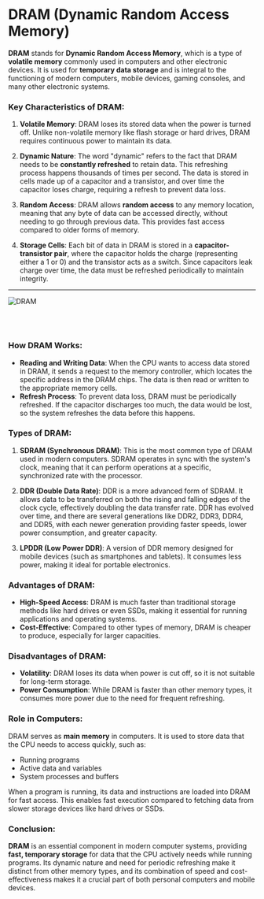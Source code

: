 # DRAM (Dynamic Random Access Memory)

**DRAM** stands for **Dynamic Random Access Memory**, which is a type of **volatile memory** commonly used in computers and other electronic devices. It is used for **temporary data storage** and is integral to the functioning of modern computers, mobile devices, gaming consoles, and many other electronic systems.

### Key Characteristics of DRAM:

1. **Volatile Memory**: DRAM loses its stored data when the power is turned off. Unlike non-volatile memory like flash storage or hard drives, DRAM requires continuous power to maintain its data.
2. **Dynamic Nature**: The word "dynamic" refers to the fact that DRAM needs to be **constantly refreshed** to retain data. This refreshing process happens thousands of times per second. The data is stored in cells made up of a capacitor and a transistor, and over time the capacitor loses charge, requiring a refresh to prevent data loss.

3. **Random Access**: DRAM allows **random access** to any memory location, meaning that any byte of data can be accessed directly, without needing to go through previous data. This provides fast access compared to older forms of memory.

4. **Storage Cells**: Each bit of data in DRAM is stored in a **capacitor-transistor pair**, where the capacitor holds the charge (representing either a 1 or 0) and the transistor acts as a switch. Since capacitors leak charge over time, the data must be refreshed periodically to maintain integrity.

---

![DRAM](https://www.hp.com/us-en/shop/app/assets/images/uploads/prod/what-is-dram1618865025445396.jpg)

<br>
<br>

### How DRAM Works:

- **Reading and Writing Data**: When the CPU wants to access data stored in DRAM, it sends a request to the memory controller, which locates the specific address in the DRAM chips. The data is then read or written to the appropriate memory cells.
- **Refresh Process**: To prevent data loss, DRAM must be periodically refreshed. If the capacitor discharges too much, the data would be lost, so the system refreshes the data before this happens.

### Types of DRAM:

1. **SDRAM (Synchronous DRAM)**: This is the most common type of DRAM used in modern computers. SDRAM operates in sync with the system's clock, meaning that it can perform operations at a specific, synchronized rate with the processor.

2. **DDR (Double Data Rate)**: DDR is a more advanced form of SDRAM. It allows data to be transferred on both the rising and falling edges of the clock cycle, effectively doubling the data transfer rate. DDR has evolved over time, and there are several generations like DDR2, DDR3, DDR4, and DDR5, with each newer generation providing faster speeds, lower power consumption, and greater capacity.

3. **LPDDR (Low Power DDR)**: A version of DDR memory designed for mobile devices (such as smartphones and tablets). It consumes less power, making it ideal for portable electronics.

### Advantages of DRAM:

- **High-Speed Access**: DRAM is much faster than traditional storage methods like hard drives or even SSDs, making it essential for running applications and operating systems.
- **Cost-Effective**: Compared to other types of memory, DRAM is cheaper to produce, especially for larger capacities.

### Disadvantages of DRAM:

- **Volatility**: DRAM loses its data when power is cut off, so it is not suitable for long-term storage.
- **Power Consumption**: While DRAM is faster than other memory types, it consumes more power due to the need for frequent refreshing.

### Role in Computers:

DRAM serves as **main memory** in computers. It is used to store data that the CPU needs to access quickly, such as:

- Running programs
- Active data and variables
- System processes and buffers

When a program is running, its data and instructions are loaded into DRAM for fast access. This enables fast execution compared to fetching data from slower storage devices like hard drives or SSDs.

### Conclusion:

**DRAM** is an essential component in modern computer systems, providing **fast, temporary storage** for data that the CPU actively needs while running programs. Its dynamic nature and need for periodic refreshing make it distinct from other memory types, and its combination of speed and cost-effectiveness makes it a crucial part of both personal computers and mobile devices.
